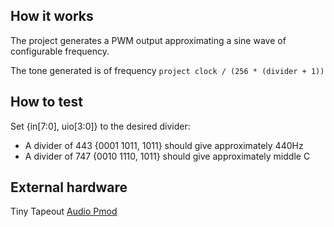 <!---

This file is used to generate your project datasheet. Please fill in the information below and delete any unused
sections.

You can also include images in this folder and reference them in the markdown. Each image must be less than
512 kb in size, and the combined size of all images must be less than 1 MB.
-->

## How it works

The project generates a PWM output approximating a sine wave of configurable frequency.

The tone generated is of frequency `project clock / (256 * (divider + 1))`

## How to test

Set {in[7:0], uio[3:0]} to the desired divider:

- A divider of 443 {0001 1011, 1011} should give approximately 440Hz
- A divider of 747 {0010 1110, 1011} should give approximately middle C

## External hardware

Tiny Tapeout [Audio Pmod](https://github.com/MichaelBell/tt-audio-pmod)
